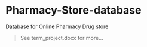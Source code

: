 # Pharmacy-Store-database
Database for Online Pharmacy Drug store
> See term_project.docx for more...
